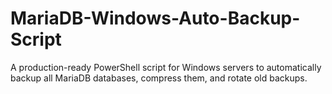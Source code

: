 # MariaDB-Windows-Auto-Backup-Script
A production-ready PowerShell script for Windows servers to automatically backup all MariaDB databases, compress them, and rotate old backups.
